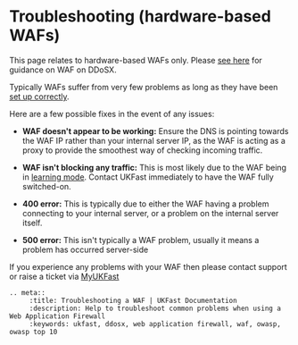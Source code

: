 # Troubleshooting (hardware-based WAFs)

This page relates to hardware-based WAFs only.  Please [see here](/ddos/wafsettings.html) for guidance on WAF on DDoSX.

Typically WAFs suffer from very few problems as long as they have been [set up correctly](https://docs.ukfast.co.uk/security/webapplicationfirewall/gettingstarted.html).

Here are a few possible fixes in the event of any issues:

  - **WAF doesn't appear to be working:**  Ensure the DNS is pointing towards the WAF IP rather than your internal server IP, as the WAF is acting as a proxy to provide the smoothest way of checking incoming traffic.

  - **WAF isn't blocking any traffic:**  This is most likely due to the WAF being in [learning mode](https://docs.ukfast.co.uk/security/webapplicationfirewall/gettingstarted.html).  Contact UKFast immediately to have the WAF fully switched-on.

  - **400 error:** This is typically due to either the WAF having a problem connecting to your internal server, or a problem on the internal server itself.

  - **500 error:** This isn't typically a WAF problem, usually it means a problem has occurred server-side

If you experience any problems with your WAF then please contact support or raise a ticket via [MyUKFast](https://my.ukfast.co.uk)


```eval_rst
.. meta::
     :title: Troubleshooting a WAF | UKFast Documentation
     :description: Help to troubleshoot common problems when using a Web Application Firewall
     :keywords: ukfast, ddosx, web application firewall, waf, owasp, owasp top 10
```
